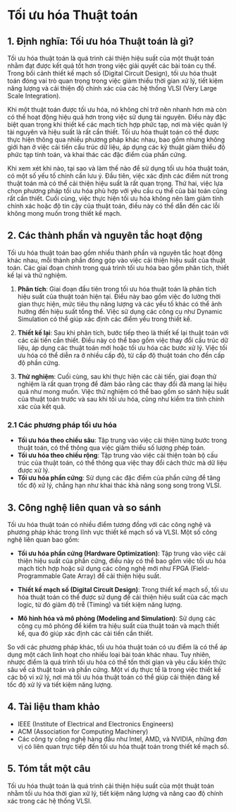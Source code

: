# Tối ưu hóa Thuật toán

## 1. Định nghĩa: Tối ưu hóa Thuật toán là gì?
Tối ưu hóa thuật toán là quá trình cải thiện hiệu suất của một thuật toán nhằm đạt được kết quả tốt hơn trong việc giải quyết các bài toán cụ thể. Trong bối cảnh thiết kế mạch số (Digital Circuit Design), tối ưu hóa thuật toán đóng vai trò quan trọng trong việc giảm thiểu thời gian xử lý, tiết kiệm năng lượng và cải thiện độ chính xác của các hệ thống VLSI (Very Large Scale Integration). 

Khi một thuật toán được tối ưu hóa, nó không chỉ trở nên nhanh hơn mà còn có thể hoạt động hiệu quả hơn trong việc sử dụng tài nguyên. Điều này đặc biệt quan trọng khi thiết kế các mạch tích hợp phức tạp, nơi mà việc quản lý tài nguyên và hiệu suất là rất cần thiết. Tối ưu hóa thuật toán có thể được thực hiện thông qua nhiều phương pháp khác nhau, bao gồm nhưng không giới hạn ở việc cải tiến cấu trúc dữ liệu, áp dụng các kỹ thuật giảm thiểu độ phức tạp tính toán, và khai thác các đặc điểm của phần cứng.

Khi xem xét khi nào, tại sao và làm thế nào để sử dụng tối ưu hóa thuật toán, có một số yếu tố chính cần lưu ý. Đầu tiên, việc xác định các điểm nút trong thuật toán mà có thể cải thiện hiệu suất là rất quan trọng. Thứ hai, việc lựa chọn phương pháp tối ưu hóa phù hợp với yêu cầu cụ thể của bài toán cũng rất cần thiết. Cuối cùng, việc thực hiện tối ưu hóa không nên làm giảm tính chính xác hoặc độ tin cậy của thuật toán, điều này có thể dẫn đến các lỗi không mong muốn trong thiết kế mạch.

## 2. Các thành phần và nguyên tắc hoạt động
Tối ưu hóa thuật toán bao gồm nhiều thành phần và nguyên tắc hoạt động khác nhau, mỗi thành phần đóng góp vào việc cải thiện hiệu suất của thuật toán. Các giai đoạn chính trong quá trình tối ưu hóa bao gồm phân tích, thiết kế lại và thử nghiệm.

1. **Phân tích**: Giai đoạn đầu tiên trong tối ưu hóa thuật toán là phân tích hiệu suất của thuật toán hiện tại. Điều này bao gồm việc đo lường thời gian thực hiện, mức tiêu thụ năng lượng và các yếu tố khác có thể ảnh hưởng đến hiệu suất tổng thể. Việc sử dụng các công cụ như Dynamic Simulation có thể giúp xác định các điểm yếu trong thiết kế.

2. **Thiết kế lại**: Sau khi phân tích, bước tiếp theo là thiết kế lại thuật toán với các cải tiến cần thiết. Điều này có thể bao gồm việc thay đổi cấu trúc dữ liệu, áp dụng các thuật toán mới hoặc tối ưu hóa các bước xử lý. Việc tối ưu hóa có thể diễn ra ở nhiều cấp độ, từ cấp độ thuật toán cho đến cấp độ phần cứng.

3. **Thử nghiệm**: Cuối cùng, sau khi thực hiện các cải tiến, giai đoạn thử nghiệm là rất quan trọng để đảm bảo rằng các thay đổi đã mang lại hiệu quả như mong muốn. Việc thử nghiệm có thể bao gồm so sánh hiệu suất của thuật toán trước và sau khi tối ưu hóa, cũng như kiểm tra tính chính xác của kết quả.

### 2.1 Các phương pháp tối ưu hóa
- **Tối ưu hóa theo chiều sâu**: Tập trung vào việc cải thiện từng bước trong thuật toán, có thể thông qua việc giảm thiểu số lượng phép toán.
- **Tối ưu hóa theo chiều rộng**: Tập trung vào việc cải thiện toàn bộ cấu trúc của thuật toán, có thể thông qua việc thay đổi cách thức mà dữ liệu được xử lý.
- **Tối ưu hóa phần cứng**: Sử dụng các đặc điểm của phần cứng để tăng tốc độ xử lý, chẳng hạn như khai thác khả năng song song trong VLSI.

## 3. Công nghệ liên quan và so sánh
Tối ưu hóa thuật toán có nhiều điểm tương đồng với các công nghệ và phương pháp khác trong lĩnh vực thiết kế mạch số và VLSI. Một số công nghệ liên quan bao gồm:

- **Tối ưu hóa phần cứng (Hardware Optimization)**: Tập trung vào việc cải thiện hiệu suất của phần cứng, điều này có thể bao gồm việc tối ưu hóa mạch tích hợp hoặc sử dụng các công nghệ mới như FPGA (Field-Programmable Gate Array) để cải thiện hiệu suất.

- **Thiết kế mạch số (Digital Circuit Design)**: Trong thiết kế mạch số, tối ưu hóa thuật toán có thể được sử dụng để cải thiện hiệu suất của các mạch logic, từ đó giảm độ trễ (Timing) và tiết kiệm năng lượng.

- **Mô hình hóa và mô phỏng (Modeling and Simulation)**: Sử dụng các công cụ mô phỏng để kiểm tra hiệu suất của thuật toán và mạch thiết kế, qua đó giúp xác định các cải tiến cần thiết.

So với các phương pháp khác, tối ưu hóa thuật toán có ưu điểm là có thể áp dụng một cách linh hoạt cho nhiều loại bài toán khác nhau. Tuy nhiên, nhược điểm là quá trình tối ưu hóa có thể tốn thời gian và yêu cầu kiến thức sâu về cả thuật toán và phần cứng. Một ví dụ thực tế là trong việc thiết kế các bộ vi xử lý, nơi mà tối ưu hóa thuật toán có thể giúp cải thiện đáng kể tốc độ xử lý và tiết kiệm năng lượng.

## 4. Tài liệu tham khảo
- IEEE (Institute of Electrical and Electronics Engineers)
- ACM (Association for Computing Machinery)
- Các công ty công nghệ hàng đầu như Intel, AMD, và NVIDIA, những đơn vị có liên quan trực tiếp đến tối ưu hóa thuật toán trong thiết kế mạch số.

## 5. Tóm tắt một câu
Tối ưu hóa thuật toán là quá trình cải thiện hiệu suất của một thuật toán nhằm tối ưu hóa thời gian xử lý, tiết kiệm năng lượng và nâng cao độ chính xác trong các hệ thống VLSI.